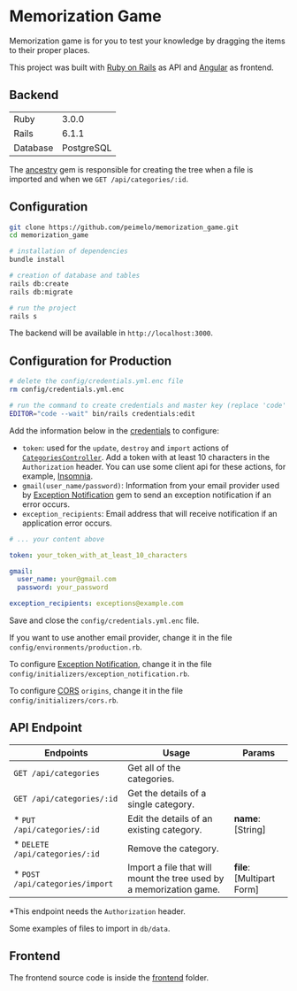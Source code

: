 # Memorization Game

Memorization game is for you to test your knowledge by dragging the items to their proper places.

This project was built with [Ruby on Rails](https://rubyonrails.org/) as API and [Angular](https://angular.io/) as frontend.

## Backend

<table>
  <tr>
    <td>Ruby</td>
    <td>
      3.0.0
    </td>
  </tr>
  <tr>
    <td>Rails</td>
    <td>
      6.1.1
    </td>
  </tr>
  <tr>
    <td>Database</td>
    <td>
      PostgreSQL
    </td>
  </tr>
</table>

The [ancestry](https://github.com/stefankroes/ancestry) gem is responsible for creating
the tree when a file is imported and when we `GET /api/categories/:id`.

## Configuration

```bash
git clone https://github.com/peimelo/memorization_game.git
cd memorization_game

# installation of dependencies
bundle install

# creation of database and tables
rails db:create
rails db:migrate

# run the project
rails s
```

The backend will be available in `http://localhost:3000`.

## Configuration for Production

```bash
# delete the config/credentials.yml.enc file
rm config/credentials.yml.enc

# run the command to create credentials and master key (replace 'code' if you don't use VSCode)
EDITOR="code --wait" bin/rails credentials:edit
```

Add the information below in the [credentials](https://guides.rubyonrails.org/security.html#custom-credentials) to configure:

- `token`: used for the `update`, `destroy` and `import` actions of
  [`CategoriesController`](/app/controllers/api/categories_controller.rb).
  Add a token with at least 10 characters in the `Authorization` header.
  You can use some client api for these actions, for example, [Insomnia](https://insomnia.rest).
- `gmail(user_name/password)`: Information from your email provider used by
  [Exception Notification](https://github.com/smartinez87/exception_notification) gem
  to send an exception notification if an error occurs.
- `exception_recipients`: Email address that will receive notification if an application error occurs.

```yml
# ... your content above

token: your_token_with_at_least_10_characters

gmail:
  user_name: your@gmail.com
  password: your_password

exception_recipients: exceptions@example.com
```

Save and close the `config/credentials.yml.enc` file.

If you want to use another email provider, change it in the file
`config/environments/production.rb`.

To configure [Exception Notification](https://github.com/smartinez87/exception_notification), change it in the file
`config/initializers/exception_notification.rb`.

To configure [CORS](https://github.com/cyu/rack-cors) `origins`, change it in the file
`config/initializers/cors.rb`.

## API Endpoint

| Endpoints                        | Usage                                                               | Params                     |
| -------------------------------- | ------------------------------------------------------------------- | -------------------------- |
| `GET /api/categories`            | Get all of the categories.                                          |                            |
| `GET /api/categories/:id`        | Get the details of a single category.                               |                            |
| \* `PUT /api/categories/:id`     | Edit the details of an existing category.                           | **name**: [String]         |
| \* `DELETE /api/categories/:id`  | Remove the category.                                                |                            |
| \* `POST /api/categories/import` | Import a file that will mount the tree used by a memorization game. | **file**: [Multipart Form] |

\*This endpoint needs the `Authorization` header.

Some examples of files to import in `db/data`.

## Frontend

The frontend source code is inside the [frontend](/frontend) folder.
